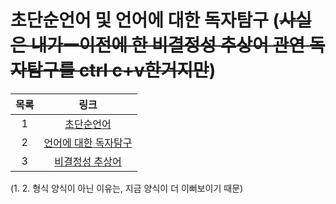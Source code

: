 # 초단순언어 및 언어에 대한 독자탐구 (~~사실은 내가ㅡ이전에 한 비결정성 추상어 관연 독자탐구를 ctrl c+v한거지만~~)

| 목록 | 링크 |
| :---: | :---: |
| 1 | [초단순언어](https://faraway6834.github.io/unbeauty/privateNote/Alkali/Forbidden/Personal/TWaMLang/%EC%B4%88%EB%8B%A8%EC%88%9C%EC%96%B8%EC%96%B4_%EB%B0%8F_%EC%96%B8%EC%96%B4%EC%97%90_%EB%8C%80%ED%95%9C_%EB%8F%85%EC%9E%90%ED%83%90%EA%B5%AC/%EC%B4%88%EB%8B%A8%EC%88%9C%EC%96%B8%EC%96%B4) |
| 2 | [언어에 대한 독자탐구](https://faraway6834.github.io/unbeauty/privateNote/Alkali/Forbidden/Personal/TWaMLang/%EC%B4%88%EB%8B%A8%EC%88%9C%EC%96%B8%EC%96%B4_%EB%B0%8F_%EC%96%B8%EC%96%B4%EC%97%90_%EB%8C%80%ED%95%9C_%EB%8F%85%EC%9E%90%ED%83%90%EA%B5%AC/%EC%96%B8%EC%96%B4%EC%97%90_%EB%8C%80%ED%95%9C_%EB%8F%85%EC%9E%90%ED%83%90%EA%B5%AC) |
| 3 | [비결정성 추상어](404) |

(1. 2. 형식 양식이 아닌 이유는, 지금 양식이 더 이뻐보이기 때문)
